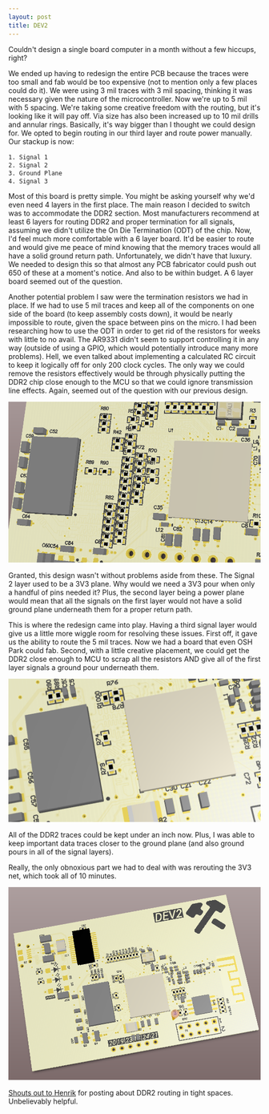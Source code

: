 ```yaml
---
layout: post
title: DEV2
---
```


Couldn't design a single board computer in a month without a few hiccups, right?

We ended up having to redesign the entire PCB because the traces were too small and fab would be too expensive (not to mention only a few places could do it). We were using 3 mil traces with 3 mil spacing, thinking it was necessary given the nature of the microcontroller. Now we're up to 5 mil with 5 spacing. We're taking some creative freedom with the routing, but it's looking like it will pay off. Via size has also been increased up to 10 mil drills and annular rings. Basically, it's way bigger than I thought we could design for. We opted to begin routing in our third layer and route power manually. Our stackup is now:

    1. Signal 1
    2. Signal 2
    3. Ground Plane
    4. Signal 3

Most of this board is pretty simple. You might be asking yourself why we'd even need 4 layers in the first place. The main reason I decided to switch was to accommodate the DDR2 section. Most manufacturers recommend at least 6 layers for routing DDR2 and proper termination for all signals, assuming we didn't utilize the On Die Termination (ODT) of the chip. Now, I'd feel much more comfortable with a 6 layer board. It'd be easier to route and would give me peace of mind knowing that the memory traces would all have a solid ground return path. Unfortunately, we didn't have that luxury. We needed to design this so that almost any PCB fabricator could push out 650 of these at a moment's notice. And also to be within budget. A 6 layer board seemed out of the question.

Another potential problem I saw were the termination resistors we had in place. If we had to use 5 mil traces and keep all of the components on one side of the board (to keep assembly costs down), it would be nearly impossible to route, given the space between pins on the micro. I had been researching how to use the ODT in order to get rid of the resistors for weeks with little to no avail. The AR9331 didn't seem to support controlling it in any way (outside of using a GPIO, which would potentially introduce many more problems). Hell, we even talked about implementing a calculated RC circuit to keep it logically off for only 200 clock cycles. The only way we could remove the resistors effectively would be through physically putting the DDR2 chip close enough to the MCU so that we could ignore transmission line effects. Again, seemed out of the question with our previous design.

![Disgusting Mess](/files/images/smallArmyOfResistors.PNG "DEV1")

Granted, this design wasn't without problems aside from these. The Signal 2 layer used to be a 3V3 plane. Why would we need a 3V3 pour when only a handful of pins needed it? Plus, the second layer being a power plane would mean that all the signals on the first layer would not have a solid ground plane underneath them for a proper return path.

This is where the redesign came into play. Having a third signal layer would give us a little more wiggle room for resolving these issues. First off, it gave us the ability to route the 5 mil traces. Now we had a board that even OSH Park could fab. Second, with a little creative placement, we could get the DDR2 close enough to MCU to scrap all the resistors AND give all of the first layer signals a ground pour underneath them.

![Much better](/files/images/bestFriends.PNG "Best Friends!")

All of the DDR2 traces could be kept under an inch now. Plus, I was able to keep important data traces closer to the ground plane (and also ground pours in all of the signal layers).

Really, the only obnoxious part we had to deal with was rerouting the 3V3 net, which took all of 10 minutes.

![DEV2](/files/images/DEV2.PNG "DEV2")

[Shouts out to Henrik](http://hforsten.com/making-embedded-linux-computer.html) for posting about DDR2 routing in tight spaces. Unbelievably helpful.
